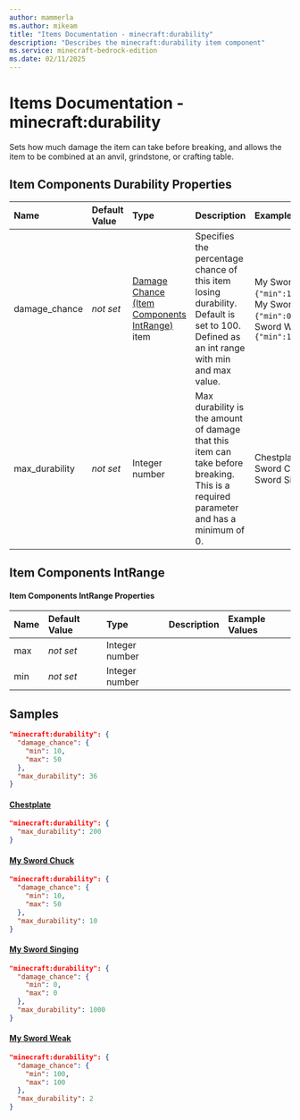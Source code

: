```yaml
---
author: mammerla
ms.author: mikeam
title: "Items Documentation - minecraft:durability"
description: "Describes the minecraft:durability item component"
ms.service: minecraft-bedrock-edition
ms.date: 02/11/2025 
---
```


# Items Documentation - minecraft:durability

Sets how much damage the item can take before breaking, and allows the item to be combined at an anvil, grindstone, or crafting table.


## Item Components Durability Properties

|Name       |Default Value |Type |Description |Example Values |
|:----------|:-------------|:----|:-----------|:------------- |
| damage_chance | *not set* | [Damage Chance (Item Components IntRange)](#item-components-intrange) item | Specifies the percentage chance of this item losing durability. Default is set to 100. Defined as an int range with min and max value. | My Sword Chuck: `{"min":10,"max":50}`, My Sword Singing: `{"min":0,"max":0}`, My Sword Weak: `{"min":100,"max":100}` | 
| max_durability | *not set* | Integer number | Max durability is the amount of damage that this item can take before breaking. This is a required parameter and has a minimum of 0. | Chestplate: `200`, My Sword Chuck: `10`, My Sword Singing: `1000` | 

## Item Components IntRange

#### Item Components IntRange Properties

|Name       |Default Value |Type |Description |Example Values |
|:----------|:-------------|:----|:-----------|:------------- |
| max | *not set* | Integer number |  |  | 
| min | *not set* | Integer number |  |  | 

## Samples


```json
"minecraft:durability": {
  "damage_chance": {
    "min": 10,
    "max": 50
  },
  "max_durability": 36
}
```

#### [Chestplate](https://github.com/microsoft/minecraft-samples/tree/main/custom_items/behavior_packs/custom_item/items/chestplate.json)


```json
"minecraft:durability": {
  "max_durability": 200
}
```

#### [My Sword Chuck](https://github.com/microsoft/minecraft-samples/tree/main/custom_items/behavior_packs/custom_item/items/my_sword_chuck.json)


```json
"minecraft:durability": {
  "damage_chance": {
    "min": 10,
    "max": 50
  },
  "max_durability": 10
}
```

#### [My Sword Singing](https://github.com/microsoft/minecraft-samples/tree/main/custom_items/behavior_packs/custom_item/items/my_sword_singing.json)


```json
"minecraft:durability": {
  "damage_chance": {
    "min": 0,
    "max": 0
  },
  "max_durability": 1000
}
```

#### [My Sword Weak](https://github.com/microsoft/minecraft-samples/tree/main/custom_items/behavior_packs/custom_item/items/my_sword_weak.json)


```json
"minecraft:durability": {
  "damage_chance": {
    "min": 100,
    "max": 100
  },
  "max_durability": 2
}
```
